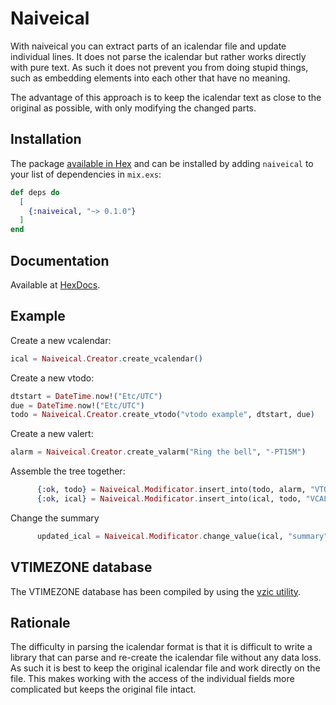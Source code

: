 # Naiveical

With naiveical you can extract parts of an icalendar file and update individual
lines. It does not parse the icalendar but rather works directly with pure text. 
As such it does not prevent you from doing stupid things, such as embedding 
elements into each other that have no meaning.

The advantage of this approach is to keep the icalendar text as close to the
original as possible, with only modifying the changed parts. 

## Installation

The package [available in Hex](https://hex.pm/packages/naiveical) and can be installed
by adding `naiveical` to your list of dependencies in `mix.exs`:

```elixir
def deps do
  [
    {:naiveical, "~> 0.1.0"}
  ]
end
```

## Documentation

Available at [HexDocs](https://hexdocs.pm/naiveical).

## Example

Create a new vcalendar:

``` elixir
ical = Naiveical.Creator.create_vcalendar()
```

Create a new vtodo:

``` elixir
dtstart = DateTime.now!("Etc/UTC")
due = DateTime.now!("Etc/UTC")
todo = Naiveical.Creator.create_vtodo("vtodo example", dtstart, due)
```

Create a new valert:

``` elixir
alarm = Naiveical.Creator.create_valarm("Ring the bell", "-PT15M")
```

Assemble the tree together:

``` elixir
      {:ok, todo} = Naiveical.Modificator.insert_into(todo, alarm, "VTODO")
      {:ok, ical} = Naiveical.Modificator.insert_into(ical, todo, "VCALENDAR")
```

Change the summary

``` elixir
      updated_ical = Naiveical.Modificator.change_value(ical, "summary", "my updated summary")
```

## VTIMEZONE database
The VTIMEZONE database has been compiled by using the [vzic utility](https://github.com/libical/vzic).

## Rationale

The difficulty in parsing the icalendar format is that it is difficult to write a library that can parse and re-create the icalendar
file without any data loss. As such it is best to keep the original icalendar file and work directly on the file. This makes working
with the access of the individual fields more complicated but keeps the original file intact.

